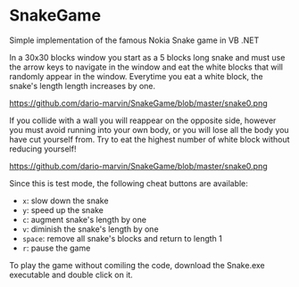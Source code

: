 # SnakeGame
Simple implementation of the famous Nokia Snake game in VB .NET

In a 30x30 blocks window you start as a 5 blocks long snake and must use the arrow keys to navigate in the window and eat the white blocks that will randomly appear in the window. Everytime you eat a white block, the snake's length length increases by one.

https://github.com/dario-marvin/SnakeGame/blob/master/snake0.png

If you collide with a wall you will reappear on the opposite side, however you must avoid running into your own body, or you will lose all the body you have cut yourself from. Try to eat the highest number of white block without reducing yourself!



https://github.com/dario-marvin/SnakeGame/blob/master/snake0.png

Since this is test mode, the following cheat buttons are available:
- `x`: slow down the snake
- `y`: speed up the snake
- `c`: augment snake's length by one
- `v`: diminish the snake's length by one
- `space`: remove all snake's blocks and return to length 1
- `r`: pause the game

To play the game without comiling the code, download the Snake.exe executable and double click on it.
